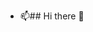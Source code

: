 
- 📫## Hi there 👋

<!--
**natiele009/natiele009** is a ✨ _special_ ✨ repository because its `README.md` (this file) appears on your GitHub profile.

Here are some ideas to get you started:

- 🔭 I’m currently working on ...
- 🌱 I’m currently learning ...
- 👯 I’m looking to collaborate on ...
- 🤔 I’m looking for help with ...
- 💬 Ask me about ... How to reach me: ...
- 😄 Pronouns: ...
- ⚡ Fun fact: ...
-->
